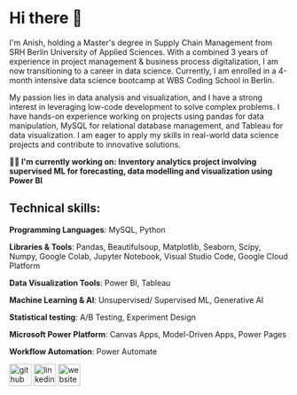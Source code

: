 # Hi there 👋
I'm Anish, holding a Master's degree in Supply Chain Management from SRH Berlin University of Applied Sciences. With a combined 3 years of experience in project management & business process digitalization, I am now transitioning to a career in data science. Currently, I am enrolled in a 4-month intensive data science bootcamp at WBS Coding School in Berlin.

My passion lies in data analysis and visualization, and I have a strong interest in leveraging low-code development to solve complex problems. I have hands-on experience working on projects using pandas for data manipulation, MySQL for relational database management, and Tableau for data visualization. I am eager to apply my skills in real-world data science projects and contribute to innovative solutions.

**👩‍💻 I'm currently working on: Inventory analytics project involving supervised ML for forecasting, data modelling and visualization using Power BI**



## Technical skills:
**Programming Languages**: MySQL, Python

**Libraries & Tools**: Pandas, Beautifulsoup, Matplotlib, Seaborn, Scipy, Numpy, Google Colab, Jupyter Notebook, Visual Studio Code, Google Cloud Platform

**Data Visualization Tools**: Power BI, Tableau

**Machine Learning & AI**: Unsupervised/ Supervised ML, Generative AI

**Statistical testing**: A/B Testing, Experiment Design

**Microsoft Power Platform**: Canvas Apps, Model-Driven Apps, Power Pages

**Workflow Automation**: Power Automate



  

  [<img src='https://cdn.jsdelivr.net/npm/simple-icons@3.0.1/icons/github.svg' alt='github' height='40'>](https://github.com/Anish-Shiralkar)  [<img src='https://cdn.jsdelivr.net/npm/simple-icons@3.0.1/icons/linkedin.svg' alt='linkedin' height='40'>](https://www.linkedin.com/in/https://www.linkedin.com/in/anish-shiralkar//)  [<img src='https://cdn.jsdelivr.net/npm/simple-icons@3.0.1/icons/icloud.svg' alt='website' height='40'>](https://anishshiralkar2796.wixsite.com/my-site-2) 
